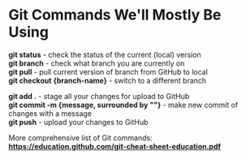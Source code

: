 # Git Commands We'll Mostly Be Using

**git status** - check the status of the current (local) version\
**git branch** - check what branch you are currently on\
**git pull** - pull current version of branch from GitHub to local\
**git checkout {branch-name}** - switch to a different branch

**git add .** - stage all your changes for upload to GitHub\
**git commit -m {message, surrounded by ""}** - make new commit of changes with a message\
**git push** - upload your changes to GitHub

More comprehensive list of Git commands: **https://education.github.com/git-cheat-sheet-education.pdf**
